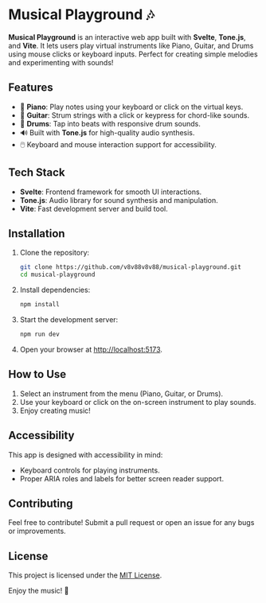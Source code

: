 # Musical Playground 🎶

**Musical Playground** is an interactive web app built with **Svelte**, **Tone.js**, and **Vite**. It lets users play virtual instruments like Piano, Guitar, and Drums using mouse clicks or keyboard inputs. Perfect for creating simple melodies and experimenting with sounds! 

## Features

- 🎹 **Piano**: Play notes using your keyboard or click on the virtual keys.
- 🎸 **Guitar**: Strum strings with a click or keypress for chord-like sounds.
- 🥁 **Drums**: Tap into beats with responsive drum sounds.
- 🔊 Built with **Tone.js** for high-quality audio synthesis.
- 🖱️ Keyboard and mouse interaction support for accessibility.

## Tech Stack

- **Svelte**: Frontend framework for smooth UI interactions.
- **Tone.js**: Audio library for sound synthesis and manipulation.
- **Vite**: Fast development server and build tool.

## Installation

1. Clone the repository:
   ```bash
   git clone https://github.com/v8v88v8v88/musical-playground.git
   cd musical-playground
   ```

2. Install dependencies:
   ```bash
   npm install
   ```

3. Start the development server:
   ```bash
   npm run dev
   ```

4. Open your browser at [http://localhost:5173](http://localhost:5173).

## How to Use

1. Select an instrument from the menu (Piano, Guitar, or Drums).
2. Use your keyboard or click on the on-screen instrument to play sounds.
3. Enjoy creating music!

## Accessibility

This app is designed with accessibility in mind:
- Keyboard controls for playing instruments.
- Proper ARIA roles and labels for better screen reader support.

## Contributing

Feel free to contribute! Submit a pull request or open an issue for any bugs or improvements.

## License

This project is licensed under the [MIT License](LICENSE). 

Enjoy the music! 🎵